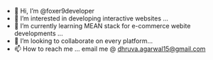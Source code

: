- 👋 Hi, I’m @foxer9developer
- 👀 I’m interested in developing interactive websites ...
- 🌱 I’m currently learning MEAN stack for e-commerce webite developments ...
- 💞️ I’m looking to collaborate on every platform...
- 📫 How to reach me ... email me @ dhruva.agarwal15@gmail.com

<!---
foxer9developer/foxer9developer is a ✨ special ✨ repository because its `README.md` (this file) appears on your GitHub profile.
You can click the Preview link to take a look at your changes.
--->
